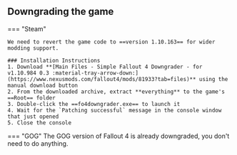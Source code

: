 ## Downgrading the game

=== "Steam"

    We need to revert the game code to ==version 1.10.163== for wider modding support.

    ### Installation Instructions
    1. Download **[Main Files - Simple Fallout 4 Downgrader - for v1.10.984 0.3 :material-tray-arrow-down:](https://www.nexusmods.com/fallout4/mods/81933?tab=files)** using the manual download button
    2. From the downloaded archive, extract **everything** to the game's ==Root== folder
    3. Double-click the ==fo4downgrader.exe== to launch it
    4. Wait for the `Patching successful` message in the console window that just opened
    5. Close the console

=== "GOG"
    The GOG version of Fallout 4 is already downgraded, you don't need to do anything.
